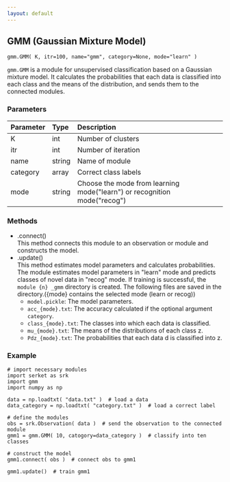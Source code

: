 ```yaml
---
layout: default
---
```

## GMM (Gaussian Mixture Model)

```
gmm.GMM( K, itr=100, name="gmm", category=None, mode="learn" )
```

`gmm.GMM` is a module for unsupervised classification based on a Gaussian mixture model.
It calculates the probabilities that each data is classified into each class and the means of the distribution, and sends them to the connected modules.


### Parameters

| Parameter | Type | Description |
|:----------|:-----|:------------|
| K         | int | Number of clusters |
| itr       | int | Number of iteration |
| name      | string | Name of module |
| category  | array | Correct class labels |
| mode      | string | Choose the mode from learning mode("learn") or recognition mode("recog") |


### Methods

- .connect()  
This method connects this module to an observation or module and constructs the model.
- .update()  
This method estimates model parameters and calculates probabilities.
The module estimates model parameters in "learn" mode and predicts classes of novel data in "recog" mode.
If training is successful, the `module {n} _gmm` directory is created.
The following files are saved in the directory.({mode} contains the selected mode (learn or recog))
    - `model.pickle`: The model parameters.
    - `acc_{mode}.txt`: The accuracy calculated if the optional argument `category`.
    - `class_{mode}.txt`: The classes into which each data is classified.
    - `mu_{mode}.txt`: The means of the distributions of each class z.
    - `Pdz_{mode}.txt`: The probabilities that each data d is classified into z.  


### Example

```
# import necessary modules
import serket as srk
import gmm
import numpy as np

data = np.loadtxt( "data.txt" )  # load a data
data_category = np.loadtxt( "category.txt" )  # load a correct label

# define the modules
obs = srk.Observation( data )  # send the observation to the connected module
gmm1 = gmm.GMM( 10, catogory=data_category )  # classify into ten classes

# construct the model
gmm1.connect( obs )  # connect obs to gmm1

gmm1.update()  # train gmm1
```
